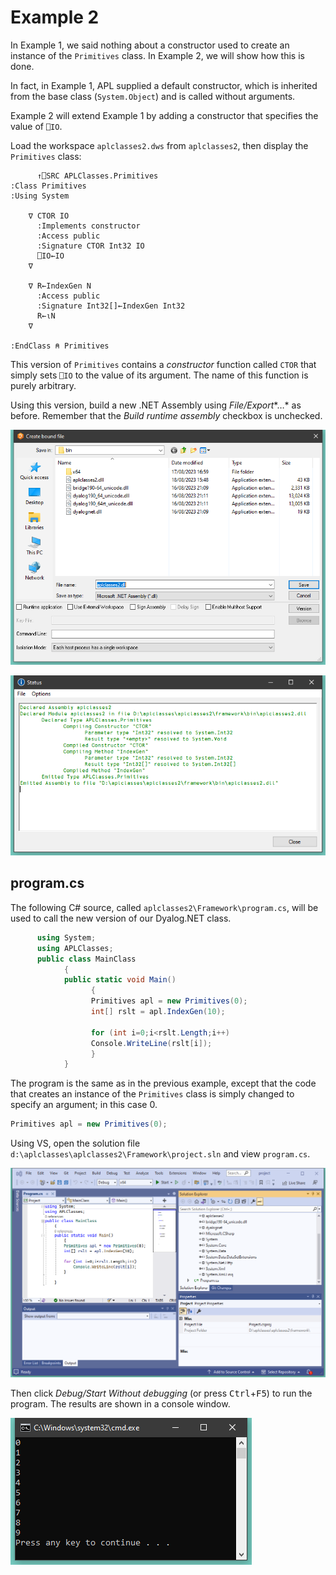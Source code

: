 <h1 class="heading"><span class="name">Example 2</span></h1>

In Example 1, we said nothing about a constructor used to create an instance of the `Primitives` class. In Example 2, we will show how this is done.

In fact, in Example 1, APL supplied a default constructor, which is inherited from the base class (`System.Object`) and is called without arguments.

Example 2 will extend Example 1 by adding a constructor that specifies the value of `⎕IO`.

Load the workspace `aplclasses2.dws` from `aplclasses2`, then display the `Primitives` class:
```apl
      ↑⎕SRC APLClasses.Primitives
:Class Primitives                      
:Using System                          
                                       
    ∇ CTOR IO                          
      :Implements constructor          
      :Access public                   
      :Signature CTOR Int32 IO         
      ⎕IO←IO                           
    ∇                                  
                                       
    ∇ R←IndexGen N                     
      :Access public                   
      :Signature Int32[]←IndexGen Int32
      R←⍳N                             
    ∇                                  
                                       
:EndClass ⍝ Primitives                 
```

This version of `Primitives` contains a *constructor* function called `CTOR` that simply sets `⎕IO` to the value of its argument. The name of this function is purely arbitrary.

Using this version,  build a new .NET Assembly using *File/Export**…* as before. Remember that  the *Build runtime assembly* checkbox is unchecked.

![](../img/aplclasses2-1.png)

![](../img/aplclasses2-2.png)

## program.cs

The following C# source, called `aplclasses2\Framework\program.cs`, will be used to call the new version of our Dyalog.NET class.
```cs
      using System;
      using APLClasses;
      public class MainClass
            {
            public static void Main()
                  {
                  Primitives apl = new Primitives(0);
                  int[] rslt = apl.IndexGen(10);
 
                  for (int i=0;i<rslt.Length;i++)
                  Console.WriteLine(rslt[i]);
                  }
            }
```

The program is the same as in the previous example, except that the code that creates an instance of the `Primitives` class is simply changed to specify an argument; in this case 0.
```cs
Primitives apl = new Primitives(0);
```

Using VS, open the solution file `d:\aplclasses\aplclasses2\Framework\project.sln` and view `program.cs`.

![](../img/aplclasses2-3.png)

Then click *Debug/Start Without debugging* (or press <kbd>Ctrl</kbd>+<kbd>F5</kbd>) to run the program. The results are shown in a console window.

![](../img/aplclasses2-4.png)
